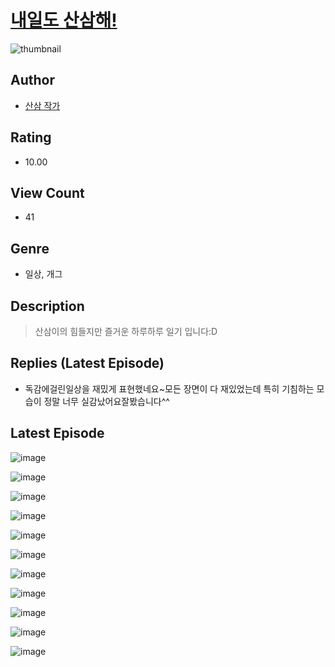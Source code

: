 # [내일도 산삼해!](https://comic.naver.com/challenge/list?titleId=810825)
![thumbnail](https://image-comic.pstatic.net/user_contents_data/challenge_comic/2023/05/24/360298/upload_3918474969901249333_480x623.jpeg)

## Author
- [산삼 작가](https://comic.naver.com/artistTitle?id=360298)

## Rating
- 10.00

## View Count
- 41

## Genre
- 일상, 개그

## Description
> 산삼이의 힘들지만 즐거운 하루하루 일기 입니다:D

## Replies (Latest Episode)
- 독감에걸린일상을 재밌게 표현했네요~모든 장면이 다 재있었는데 특히 기침하는 모습이 정말 너무 실감났어요잘봤습니다^^

## Latest Episode
![image](https://image-comic.pstatic.net/user_contents_data/challenge_comic/2023/05/24/360298/upload_3472330710891966774.jpeg)

![image](https://image-comic.pstatic.net/user_contents_data/challenge_comic/2023/05/24/360298/upload_4048796750263236198.jpeg)

![image](https://image-comic.pstatic.net/user_contents_data/challenge_comic/2023/05/24/360298/upload_7291948351660319543.jpeg)

![image](https://image-comic.pstatic.net/user_contents_data/challenge_comic/2023/05/24/360298/upload_7005130857345737010.jpeg)

![image](https://image-comic.pstatic.net/user_contents_data/challenge_comic/2023/05/24/360298/upload_7149798871398495333.jpeg)

![image](https://image-comic.pstatic.net/user_contents_data/challenge_comic/2023/05/24/360298/upload_7220170024918803558.jpeg)

![image](https://image-comic.pstatic.net/user_contents_data/challenge_comic/2023/05/24/360298/upload_4123387845889057849.jpeg)

![image](https://image-comic.pstatic.net/user_contents_data/challenge_comic/2023/05/24/360298/upload_7365182212719862837.jpeg)

![image](https://image-comic.pstatic.net/user_contents_data/challenge_comic/2023/05/24/360298/upload_3559305374147633715.jpeg)

![image](https://image-comic.pstatic.net/user_contents_data/challenge_comic/2023/05/24/360298/upload_7147606475247018853.jpeg)

![image](https://image-comic.pstatic.net/user_contents_data/challenge_comic/2023/05/24/360298/upload_7148678683730928434.jpeg)
